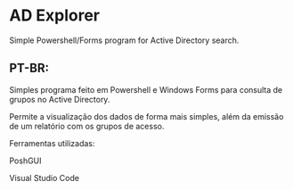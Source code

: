 # AD Explorer

Simple Powershell/Forms program for Active Directory search.




## PT-BR:

Simples programa feito em Powershell e Windows Forms para consulta de grupos no Active Directory.

Permite a visualização dos dados de forma mais simples, além da emissão de um relatório com os grupos de acesso.




Ferramentas utilizadas:

PoshGUI

Visual Studio Code
